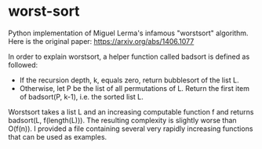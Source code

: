 # worst-sort
Python implementation of Miguel Lerma's infamous "worstsort" algorithm. Here is the original paper: https://arxiv.org/abs/1406.1077

In order to explain worstsort, a helper function called badsort is defined as followed:
- If the recursion depth, k, equals zero, return bubblesort of the list L.
- Otherwise, let P be the list of all permutations of L. Return the first item of badsort(P, k-1), i.e. the sorted list L.

Worstsort takes a list L and an increasing computable function f and returns badsort(L, f(length(L))). The resulting complexity is slightly worse than O(f(n)). I provided a file containing several very rapidly increasing functions that can be used as examples.
